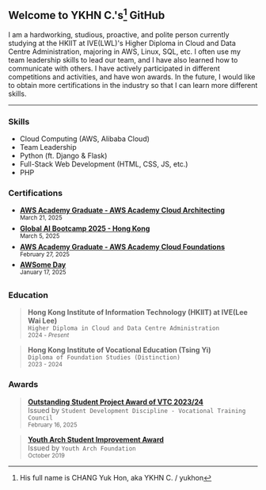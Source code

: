 ## Welcome to YKHN C.'s[^1] GitHub
I am a hardworking, studious, proactive, and polite person currently studying at the HKIIT at IVE(LWL)'s Higher Diploma in Cloud and Data Centre Administration, majoring in AWS, Linux, SQL, etc. I often use my team leadership skills to lead our team, and I have also learned how to communicate with others. I have actively participated in different competitions and activities, and have won awards. In the future, I would like to obtain more certifications in the industry so that I can learn more different skills.

---

### Skills
- Cloud Computing (AWS, Alibaba Cloud)
- Team Leadership
- Python (ft. Django & Flask)
- Full-Stack Web Development (HTML, CSS, JS, etc.)
- PHP


### Certifications
- [**AWS Academy Graduate - AWS Academy Cloud Architecting**](https://www.credly.com/badges/1105bf83-dacd-42e9-9dc5-6df2703c23d2/public_url)\
  <sup>March 21, 2025</sup>
- [**Global AI Bootcamp 2025 - Hong Kong**](https://globalai.community/badges/13f76ea9-531f-439a-8a13-594c6ef570a8/)\
  <sup>March 5, 2025</sup>
- [**AWS Academy Graduate - AWS Academy Cloud Foundations**](https://www.credly.com/badges/35214107-f08c-4094-bff0-bb3ce14a0166/public_url)\
  <sup>February 27, 2025</sup>
- [**AWSome Day**](https://www.linkedin.com/in/yukhon/details/certifications/1738909609383/single-media-viewer/?profileId=ACoAAFMCWq0BM9gCBeoUrGKzAx3ud9ZHzzqQu-I)\
  <sup>January 17, 2025</sup>


### Education
> **Hong Kong Institute of Information Technology (HKIIT) at IVE(Lee Wai Lee)**\
  `Higher Diploma in Cloud and Data Centre Administration`\
  <sub>2024 - _Present_</sub>
  
> **Hong Kong Institute of Vocational Education (Tsing Yi)**\
  `Diploma of Foundation Studies (Distinction)`\
  <sub>2023 - 2024</sub>


### Awards
> [**Outstanding Student Project Award of VTC 2023/24**](https://www.linkedin.com/in/yukhon/details/honors/1740799456145/single-media-viewer/?profileId=ACoAAFMCWq0BM9gCBeoUrGKzAx3ud9ZHzzqQu-I)\
  Issued by `Student Development Discipline - Vocational Training Council`\
  <sub>February 16, 2025</sub>

> [**Youth Arch Student Improvement Award**](https://www.linkedin.com/in/yukhon/details/honors/1740759120836/single-media-viewer/?profileId=ACoAAFMCWq0BM9gCBeoUrGKzAx3ud9ZHzzqQu-I)\
  Issued by `Youth Arch Foundation`\
  <sub>October 2019</sub>


[^1]: His full name is CHANG Yuk Hon, aka YKHN C. / yukhon
